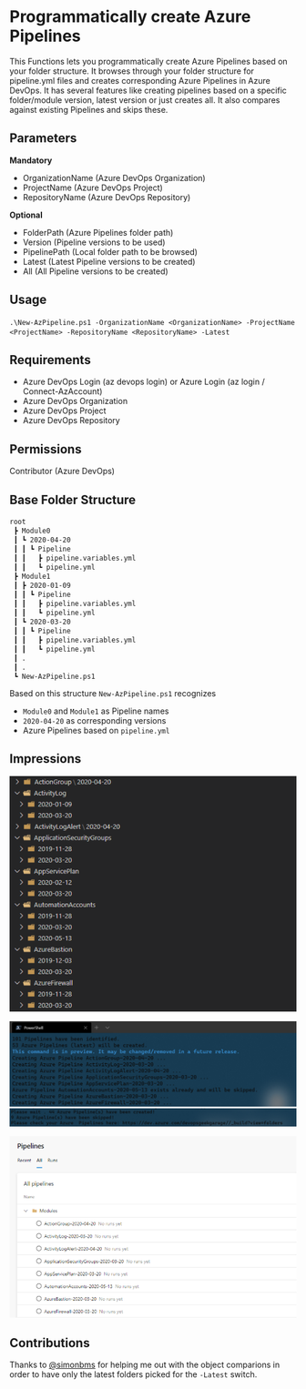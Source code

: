 # Programmatically create Azure Pipelines

This Functions lets you programmatically create Azure Pipelines based on your folder structure.
It browses through your folder structure for pipeline.yml files and creates corresponding Azure Pipelines in Azure DevOps.
It has several features like creating pipelines based on a specific folder/module version, latest version or just creates all.
It also compares against existing Pipelines and skips these.

## Parameters

**Mandatory**
- OrganizationName (Azure DevOps Organization)
- ProjectName (Azure DevOps Project)
- RepositoryName (Azure DevOps Repository)

**Optional**
- FolderPath (Azure Pipelines folder path)
- Version (Pipeline versions to be used)
- PipelinePath (Local folder path to be browsed)
- Latest (Latest Pipeline versions to be created)
- All (All Pipeline versions to be created)

## Usage

`.\New-AzPipeline.ps1 -OrganizationName <OrganizationName> -ProjectName <ProjectName> -RepositoryName <RepositoryName> -Latest`

## Requirements

- Azure DevOps Login (az devops login) or Azure Login (az login / Connect-AzAccount)
- Azure DevOps Organization
- Azure DevOps Project
- Azure DevOps Repository

## Permissions

Contributor (Azure DevOps)

## Base Folder Structure

```
root
 ┣ Module0
 ┃ ┗ 2020-04-20
 ┃ ┃ ┗ Pipeline
 ┃ ┃   ┣ pipeline.variables.yml
 ┃ ┃   ┗ pipeline.yml
 ┣ Module1
 ┃ ┣ 2020-01-09
 ┃ ┃ ┗ Pipeline
 ┃ ┃   ┣ pipeline.variables.yml
 ┃ ┃   ┗ pipeline.yml
 ┃ ┗ 2020-03-20
 ┃ ┃ ┗ Pipeline
 ┃ ┃   ┣ pipeline.variables.yml
 ┃ ┃   ┗ pipeline.yml
 ┃ .
 ┃ .
 ┗ New-AzPipeline.ps1
 ```

Based on this structure `New-AzPipeline.ps1` recognizes

- `Module0` and `Module1` as Pipeline names
- `2020-04-20` as corresponding versions
- Azure Pipelines based on `pipeline.yml`

## Impressions

![](.attachments/images/2020-05-28-16-50-18.png)

![](.attachments/images/2020-05-28-16-31-58.png)
![](.attachments/images/2020-05-28-16-27-23.png)

![](.attachments/images/2020-05-28-16-48-26.png)

## Contributions

 Thanks to [@simonbms](https://github.com/simonbms) for helping me out with the object comparions in order to have only the latest folders picked for the `-Latest` switch.